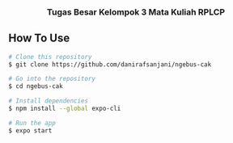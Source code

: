 <h3 align="center">Tugas Besar Kelompok 3 Mata Kuliah RPLCP</h3>

## How To Use
```bash
# Clone this repository
$ git clone https://github.com/danirafsanjani/ngebus-cak

# Go into the repository
$ cd ngebus-cak

# Install dependencies
$ npm install --global expo-cli

# Run the app
$ expo start
```

